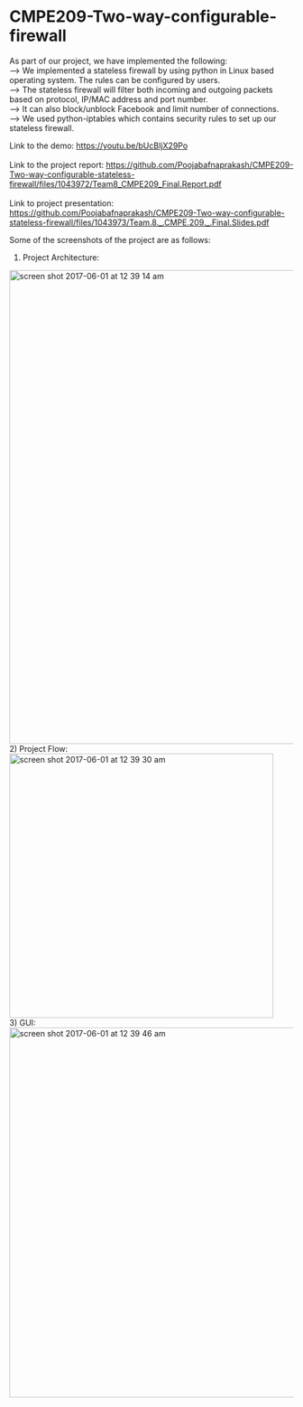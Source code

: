 # CMPE209-Two-way-configurable-firewall
As part of our project, we have implemented the following: <br />
      --> We implemented a stateless firewall by using python in Linux based operating system. The rules can be configured by users. <br />
      --> The stateless firewall will filter both incoming and outgoing packets based on protocol, IP/MAC address and port number. <br />
      --> It can also block/unblock Facebook and limit number of connections. <br />
      --> We used python-iptables which contains security rules to set up our stateless firewall. <br />

Link to the demo: https://youtu.be/bUcBIjX29Po <br/> <br />
Link to the project report: https://github.com/Poojabafnaprakash/CMPE209-Two-way-configurable-stateless-firewall/files/1043972/Team8_CMPE209_Final.Report.pdf <br /> <br />
Link to project presentation: https://github.com/Poojabafnaprakash/CMPE209-Two-way-configurable-stateless-firewall/files/1043973/Team.8._.CMPE.209._.Final.Slides.pdf <br />

Some of the screenshots of the project are as follows: <br />
1) Project Architecture: <br/>
<img width="839" alt="screen shot 2017-06-01 at 12 39 14 am" src="https://cloud.githubusercontent.com/assets/17193889/26669475/e0c85ae2-4662-11e7-828a-9b01db8a5c32.png">
<br/>
2) Project Flow: <br />
<img width="468" alt="screen shot 2017-06-01 at 12 39 30 am" src="https://cloud.githubusercontent.com/assets/17193889/26669474/e0c7d6b2-4662-11e7-9911-8f1bfa96db0b.png">
<br/>
3) GUI: <br />
<img width="655" alt="screen shot 2017-06-01 at 12 39 46 am" src="https://cloud.githubusercontent.com/assets/17193889/26669473/e0c70692-4662-11e7-8fce-906cf211d495.png">

